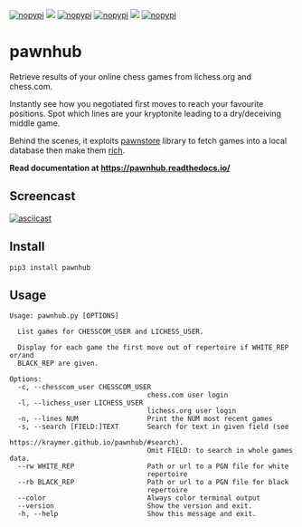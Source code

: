 [![nopypi](http://github.com/kraymer/pawnhub/workflows/build/badge.svg)](https://github.com/Kraymer/pawnhub/actions/workflows/python-build.yml)
[![](https://readthedocs.org/projects/pawnhub/badge/?version=latest)](http://pawnhub.readthedocs.org/en/latest/?badge=latest)
[![nopypi](https://codecov.io/gh/Kraymer/pawnhub/branch/main/graph/badge.svg?token=EPMJ5EZGIK)](https://codecov.io/gh/Kraymer/pawnhub)
[![nopypi](http://img.shields.io/pypi/v/pawnhub.svg)](https://pypi.python.org/pypi/pawnhub)
[![](https://pepy.tech/badge/pawnhub)](https://pepy.tech/project/pawnhub)
[![nopypi](https://img.shields.io/badge/releases-atom-orange.svg)](https://github.com/Kraymer/pawnhub/releases.atom)

# pawnhub


Retrieve results of your online chess games from lichess.org and
chess.com.

Instantly see how you negotiated first moves to reach your favourite
positions. Spot which lines are your kryptonite leading to a
dry/deceiving middle game.

Behind the scenes, it exploits
[pawnstore](https://github.com/Kraymer/pawnstore) library to fetch games
into a local database then make them
[rich](https://github.com/Textualize/rich).

**Read documentation at https://pawnhub.readthedocs.io/**

## Screencast

[![asciicast](https://asciinema.org/a/518641.svg)](https://asciinema.org/a/518641)

## Install

`pip3 install pawnhub`

## Usage

    Usage: pawnhub.py [OPTIONS]  

      List games for CHESSCOM_USER and LICHESS_USER.  

      Display for each game the first move out of repertoire if WHITE_REP or/and
      BLACK_REP are given.  

    Options:
      -c, --chesscom_user CHESSCOM_USER
                                      chess.com user login
      -l, --lichess_user LICHESS_USER
                                      lichess.org user login
      -n, --lines NUM                 Print the NUM most recent games
      -s, --search [FIELD:]TEXT       Search for text in given field (see
                                      https://kraymer.github.io/pawnhub/#search).
                                      Omit FIELD: to search in whole games data.
      --rw WHITE_REP                  Path or url to a PGN file for white
                                      repertoire
      --rb BLACK_REP                  Path or url to a PGN file for black
                                      repertoire
      --color                         Always color terminal output
      --version                       Show the version and exit.
      -h, --help                      Show this message and exit.

